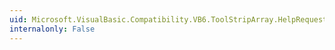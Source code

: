 ```yaml
---
uid: Microsoft.VisualBasic.Compatibility.VB6.ToolStripArray.HelpRequested
internalonly: False
---
```

